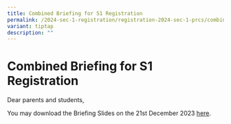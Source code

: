 ```yaml
---
title: Combined Briefing for S1 Registration
permalink: /2024-sec-1-registration/registration-2024-sec-1-prcs/combined-briefing/
variant: tiptap
description: ""
---
```

<h1><strong>Combined Briefing for S1 Registration</strong></h1><p></p><p>Dear parents and students,</p><p>You may download the Briefing Slides on the 21st December 2023&nbsp;<a href="https://drive.google.com/file/d/1RkbvfGiLS17AlQ4xe4GGtUGk2ug_A8jC/view?usp=sharing" rel="noopener noreferrer nofollow" target="_blank">here</a>.</p><p></p>